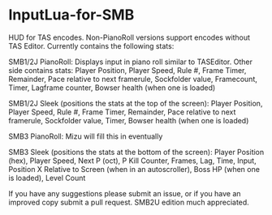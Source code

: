 # InputLua-for-SMB
HUD for TAS encodes. Non-PianoRoll versions support encodes without TAS Editor.
Currently contains the following stats: 

SMB1/2J PianoRoll: Displays input in piano roll similar to TASEditor. Other side contains stats: Player Position, Player Speed, Rule #, Frame Timer, Remainder, Pace relative to next framerule, Sockfolder value, Framecount, Timer, Lagframe counter, Bowser health (when one is loaded)

SMB1/2J Sleek (positions the stats at the top of the screen): Player Position, Player Speed, Rule #, Frame Timer, Remainder, Pace relative to next framerule, Sockfolder value, Timer, Bowser health (when one is loaded)

SMB3 PianoRoll: Mizu will fill this in eventually

SMB3 Sleek (positions the stats at the bottom of the screen): Player Position (hex), Player Speed, Next P (oct), P Kill Counter, Frames, Lag, Time, Input, Position X Relative to Screen (when in an autoscroller), Boss HP (when one is loaded), Level Count

If you have any suggestions please submit an issue, or if you have an improved copy submit a pull request.
SMB2U edition much appreciated.
